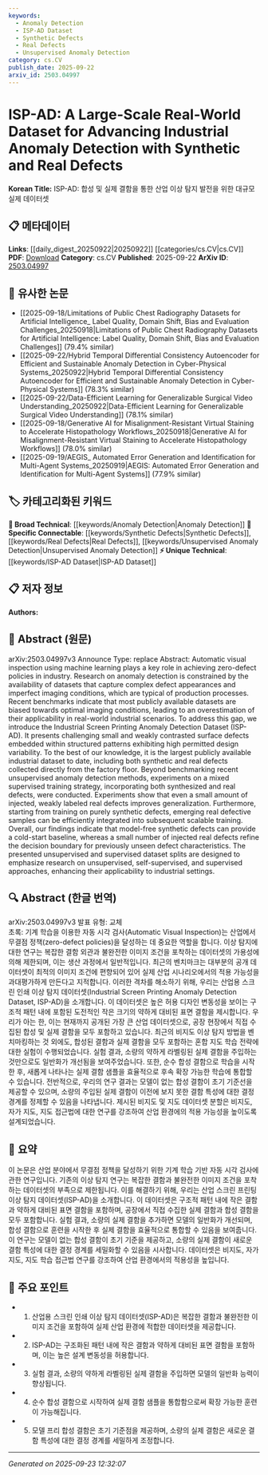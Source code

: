 ```yaml
---
keywords:
  - Anomaly Detection
  - ISP-AD Dataset
  - Synthetic Defects
  - Real Defects
  - Unsupervised Anomaly Detection
category: cs.CV
publish_date: 2025-09-22
arxiv_id: 2503.04997
---
```


<!-- KEYWORD_LINKING_METADATA:
{
  "processed_timestamp": "2025-09-23T12:32:07.851695",
  "vocabulary_version": "1.0",
  "selected_keywords": [
    "Anomaly Detection",
    "ISP-AD Dataset",
    "Synthetic Defects",
    "Real Defects",
    "Unsupervised Anomaly Detection"
  ],
  "rejected_keywords": [],
  "similarity_scores": {
    "Anomaly Detection": 0.85,
    "ISP-AD Dataset": 0.8,
    "Synthetic Defects": 0.78,
    "Real Defects": 0.77,
    "Unsupervised Anomaly Detection": 0.79
  },
  "extraction_method": "AI_prompt_based",
  "budget_applied": true,
  "candidates_json": {
    "candidates": [
      {
        "surface": "anomaly detection",
        "canonical": "Anomaly Detection",
        "aliases": [
          "defect detection"
        ],
        "category": "broad_technical",
        "rationale": "Anomaly detection is a key concept in the paper, linking it to machine learning and industrial applications.",
        "novelty_score": 0.45,
        "connectivity_score": 0.88,
        "specificity_score": 0.7,
        "link_intent_score": 0.85
      },
      {
        "surface": "Industrial Screen Printing Anomaly Detection Dataset",
        "canonical": "ISP-AD Dataset",
        "aliases": [
          "ISP-AD"
        ],
        "category": "unique_technical",
        "rationale": "The dataset is central to the study and provides a unique resource for research in industrial anomaly detection.",
        "novelty_score": 0.9,
        "connectivity_score": 0.6,
        "specificity_score": 0.95,
        "link_intent_score": 0.8
      },
      {
        "surface": "synthetic defects",
        "canonical": "Synthetic Defects",
        "aliases": [
          "artificial defects"
        ],
        "category": "specific_connectable",
        "rationale": "Synthetic defects are crucial for training models and provide a baseline for comparison with real defects.",
        "novelty_score": 0.55,
        "connectivity_score": 0.75,
        "specificity_score": 0.8,
        "link_intent_score": 0.78
      },
      {
        "surface": "real defects",
        "canonical": "Real Defects",
        "aliases": [
          "actual defects"
        ],
        "category": "specific_connectable",
        "rationale": "Real defects are essential for validating the applicability of models in real-world scenarios.",
        "novelty_score": 0.5,
        "connectivity_score": 0.78,
        "specificity_score": 0.85,
        "link_intent_score": 0.77
      },
      {
        "surface": "unsupervised anomaly detection",
        "canonical": "Unsupervised Anomaly Detection",
        "aliases": [
          "unsupervised defect detection"
        ],
        "category": "specific_connectable",
        "rationale": "Unsupervised methods are a focus of the paper, highlighting their role in detecting anomalies without labeled data.",
        "novelty_score": 0.6,
        "connectivity_score": 0.82,
        "specificity_score": 0.78,
        "link_intent_score": 0.79
      }
    ],
    "ban_list_suggestions": [
      "benchmarking",
      "experiments",
      "generalization"
    ]
  },
  "decisions": [
    {
      "candidate_surface": "anomaly detection",
      "resolved_canonical": "Anomaly Detection",
      "decision": "linked",
      "scores": {
        "novelty": 0.45,
        "connectivity": 0.88,
        "specificity": 0.7,
        "link_intent": 0.85
      }
    },
    {
      "candidate_surface": "Industrial Screen Printing Anomaly Detection Dataset",
      "resolved_canonical": "ISP-AD Dataset",
      "decision": "linked",
      "scores": {
        "novelty": 0.9,
        "connectivity": 0.6,
        "specificity": 0.95,
        "link_intent": 0.8
      }
    },
    {
      "candidate_surface": "synthetic defects",
      "resolved_canonical": "Synthetic Defects",
      "decision": "linked",
      "scores": {
        "novelty": 0.55,
        "connectivity": 0.75,
        "specificity": 0.8,
        "link_intent": 0.78
      }
    },
    {
      "candidate_surface": "real defects",
      "resolved_canonical": "Real Defects",
      "decision": "linked",
      "scores": {
        "novelty": 0.5,
        "connectivity": 0.78,
        "specificity": 0.85,
        "link_intent": 0.77
      }
    },
    {
      "candidate_surface": "unsupervised anomaly detection",
      "resolved_canonical": "Unsupervised Anomaly Detection",
      "decision": "linked",
      "scores": {
        "novelty": 0.6,
        "connectivity": 0.82,
        "specificity": 0.78,
        "link_intent": 0.79
      }
    }
  ]
}
-->

# ISP-AD: A Large-Scale Real-World Dataset for Advancing Industrial Anomaly Detection with Synthetic and Real Defects

**Korean Title:** ISP-AD: 합성 및 실제 결함을 통한 산업 이상 탐지 발전을 위한 대규모 실제 데이터셋

## 📋 메타데이터

**Links**: [[daily_digest_20250922|20250922]] [[categories/cs.CV|cs.CV]]
**PDF**: [Download](https://arxiv.org/pdf/2503.04997.pdf)
**Category**: cs.CV
**Published**: 2025-09-22
**ArXiv ID**: [2503.04997](https://arxiv.org/abs/2503.04997)

## 🔗 유사한 논문
- [[2025-09-18/Limitations of Public Chest Radiography Datasets for Artificial Intelligence_ Label Quality, Domain Shift, Bias and Evaluation Challenges_20250918|Limitations of Public Chest Radiography Datasets for Artificial Intelligence: Label Quality, Domain Shift, Bias and Evaluation Challenges]] (79.4% similar)
- [[2025-09-22/Hybrid Temporal Differential Consistency Autoencoder for Efficient and Sustainable Anomaly Detection in Cyber-Physical Systems_20250922|Hybrid Temporal Differential Consistency Autoencoder for Efficient and Sustainable Anomaly Detection in Cyber-Physical Systems]] (78.3% similar)
- [[2025-09-22/Data-Efficient Learning for Generalizable Surgical Video Understanding_20250922|Data-Efficient Learning for Generalizable Surgical Video Understanding]] (78.1% similar)
- [[2025-09-18/Generative AI for Misalignment-Resistant Virtual Staining to Accelerate Histopathology Workflows_20250918|Generative AI for Misalignment-Resistant Virtual Staining to Accelerate Histopathology Workflows]] (78.0% similar)
- [[2025-09-19/AEGIS_ Automated Error Generation and Identification for Multi-Agent Systems_20250919|AEGIS: Automated Error Generation and Identification for Multi-Agent Systems]] (77.9% similar)

## 🏷️ 카테고리화된 키워드
**🧠 Broad Technical**: [[keywords/Anomaly Detection|Anomaly Detection]]
**🔗 Specific Connectable**: [[keywords/Synthetic Defects|Synthetic Defects]], [[keywords/Real Defects|Real Defects]], [[keywords/Unsupervised Anomaly Detection|Unsupervised Anomaly Detection]]
**⚡ Unique Technical**: [[keywords/ISP-AD Dataset|ISP-AD Dataset]]

## 📋 저자 정보

**Authors:** 

## 📄 Abstract (원문)

arXiv:2503.04997v3 Announce Type: replace 
Abstract: Automatic visual inspection using machine learning plays a key role in achieving zero-defect policies in industry. Research on anomaly detection is constrained by the availability of datasets that capture complex defect appearances and imperfect imaging conditions, which are typical of production processes. Recent benchmarks indicate that most publicly available datasets are biased towards optimal imaging conditions, leading to an overestimation of their applicability in real-world industrial scenarios. To address this gap, we introduce the Industrial Screen Printing Anomaly Detection Dataset (ISP-AD). It presents challenging small and weakly contrasted surface defects embedded within structured patterns exhibiting high permitted design variability. To the best of our knowledge, it is the largest publicly available industrial dataset to date, including both synthetic and real defects collected directly from the factory floor. Beyond benchmarking recent unsupervised anomaly detection methods, experiments on a mixed supervised training strategy, incorporating both synthesized and real defects, were conducted. Experiments show that even a small amount of injected, weakly labeled real defects improves generalization. Furthermore, starting from training on purely synthetic defects, emerging real defective samples can be efficiently integrated into subsequent scalable training. Overall, our findings indicate that model-free synthetic defects can provide a cold-start baseline, whereas a small number of injected real defects refine the decision boundary for previously unseen defect characteristics. The presented unsupervised and supervised dataset splits are designed to emphasize research on unsupervised, self-supervised, and supervised approaches, enhancing their applicability to industrial settings.

## 🔍 Abstract (한글 번역)

arXiv:2503.04997v3 발표 유형: 교체  
초록: 기계 학습을 이용한 자동 시각 검사(Automatic Visual Inspection)는 산업에서 무결점 정책(zero-defect policies)을 달성하는 데 중요한 역할을 합니다. 이상 탐지에 대한 연구는 복잡한 결함 외관과 불완전한 이미지 조건을 포착하는 데이터셋의 가용성에 의해 제한되며, 이는 생산 과정에서 일반적입니다. 최근의 벤치마크는 대부분의 공개 데이터셋이 최적의 이미지 조건에 편향되어 있어 실제 산업 시나리오에서의 적용 가능성을 과대평가하게 만든다고 지적합니다. 이러한 격차를 해소하기 위해, 우리는 산업용 스크린 인쇄 이상 탐지 데이터셋(Industrial Screen Printing Anomaly Detection Dataset, ISP-AD)을 소개합니다. 이 데이터셋은 높은 허용 디자인 변동성을 보이는 구조적 패턴 내에 포함된 도전적인 작은 크기의 약하게 대비된 표면 결함을 제시합니다. 우리가 아는 한, 이는 현재까지 공개된 가장 큰 산업 데이터셋으로, 공장 현장에서 직접 수집된 합성 및 실제 결함을 모두 포함하고 있습니다. 최근의 비지도 이상 탐지 방법을 벤치마킹하는 것 외에도, 합성된 결함과 실제 결함을 모두 포함하는 혼합 지도 학습 전략에 대한 실험이 수행되었습니다. 실험 결과, 소량의 약하게 라벨링된 실제 결함을 주입하는 것만으로도 일반화가 개선됨을 보여주었습니다. 또한, 순수 합성 결함으로 학습을 시작한 후, 새롭게 나타나는 실제 결함 샘플을 효율적으로 후속 확장 가능한 학습에 통합할 수 있습니다. 전반적으로, 우리의 연구 결과는 모델이 없는 합성 결함이 초기 기준선을 제공할 수 있으며, 소량의 주입된 실제 결함이 이전에 보지 못한 결함 특성에 대한 결정 경계를 정제할 수 있음을 나타냅니다. 제시된 비지도 및 지도 데이터셋 분할은 비지도, 자가 지도, 지도 접근법에 대한 연구를 강조하여 산업 환경에의 적용 가능성을 높이도록 설계되었습니다.

## 📝 요약

이 논문은 산업 분야에서 무결점 정책을 달성하기 위한 기계 학습 기반 자동 시각 검사에 관한 연구입니다. 기존의 이상 탐지 연구는 복잡한 결함과 불완전한 이미지 조건을 포착하는 데이터셋의 부족으로 제한됩니다. 이를 해결하기 위해, 우리는 산업 스크린 프린팅 이상 탐지 데이터셋(ISP-AD)을 소개합니다. 이 데이터셋은 구조적 패턴 내에 작은 결함과 약하게 대비된 표면 결함을 포함하며, 공장에서 직접 수집한 실제 결함과 합성 결함을 모두 포함합니다. 실험 결과, 소량의 실제 결함을 추가하면 모델의 일반화가 개선되며, 합성 결함으로 훈련을 시작한 후 실제 결함을 효율적으로 통합할 수 있음을 보여줍니다. 이 연구는 모델이 없는 합성 결함이 초기 기준을 제공하고, 소량의 실제 결함이 새로운 결함 특성에 대한 결정 경계를 세밀화할 수 있음을 시사합니다. 데이터셋은 비지도, 자가 지도, 지도 학습 접근법 연구를 강조하여 산업 환경에서의 적용성을 높입니다.

## 🎯 주요 포인트

- 1. 산업용 스크린 인쇄 이상 탐지 데이터셋(ISP-AD)은 복잡한 결함과 불완전한 이미지 조건을 포함하여 실제 산업 환경에 적합한 데이터셋을 제공합니다.
- 2. ISP-AD는 구조화된 패턴 내에 작은 결함과 약하게 대비된 표면 결함을 포함하며, 이는 높은 설계 변동성을 허용합니다.
- 3. 실험 결과, 소량의 약하게 라벨링된 실제 결함을 주입하면 모델의 일반화 능력이 향상됩니다.
- 4. 순수 합성 결함으로 시작하여 실제 결함 샘플을 통합함으로써 확장 가능한 훈련이 가능해집니다.
- 5. 모델 프리 합성 결함은 초기 기준점을 제공하며, 소량의 실제 결함은 새로운 결함 특성에 대한 결정 경계를 세밀하게 조정합니다.


---

*Generated on 2025-09-23 12:32:07*